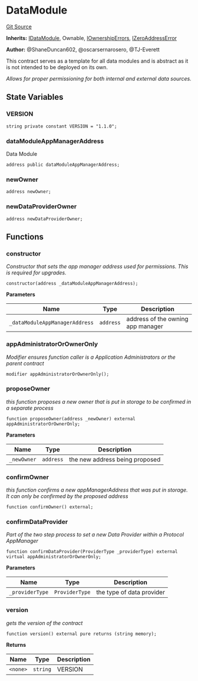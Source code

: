 # DataModule
[Git Source](https://github.com/thrackle-io/tron/blob/ee06788a23623ed28309de5232eaff934d34a0fe/src/client/application/data/DataModule.sol)

**Inherits:**
[IDataModule](/src/client/application/data/IDataModule.sol/interface.IDataModule.md), Ownable, [IOwnershipErrors](/src/common/IErrors.sol/interface.IOwnershipErrors.md), [IZeroAddressError](/src/common/IErrors.sol/interface.IZeroAddressError.md)

**Author:**
@ShaneDuncan602, @oscarsernarosero, @TJ-Everett

This contract serves as a template for all data modules and is abstract as it is not intended to be deployed on its own.

*Allows for proper permissioning for both internal and external data sources.*


## State Variables
### VERSION

```solidity
string private constant VERSION = "1.1.0";
```


### dataModuleAppManagerAddress
Data Module


```solidity
address public dataModuleAppManagerAddress;
```


### newOwner

```solidity
address newOwner;
```


### newDataProviderOwner

```solidity
address newDataProviderOwner;
```


## Functions
### constructor

*Constructor that sets the app manager address used for permissions. This is required for upgrades.*


```solidity
constructor(address _dataModuleAppManagerAddress);
```
**Parameters**

|Name|Type|Description|
|----|----|-----------|
|`_dataModuleAppManagerAddress`|`address`|address of the owning app manager|


### appAdministratorOrOwnerOnly

*Modifier ensures function caller is a Application Administrators or the parent contract*


```solidity
modifier appAdministratorOrOwnerOnly();
```

### proposeOwner

*this function proposes a new owner that is put in storage to be confirmed in a separate process*


```solidity
function proposeOwner(address _newOwner) external appAdministratorOrOwnerOnly;
```
**Parameters**

|Name|Type|Description|
|----|----|-----------|
|`_newOwner`|`address`|the new address being proposed|


### confirmOwner

*this function confirms a new appManagerAddress that was put in storage. It can only be confirmed by the proposed address*


```solidity
function confirmOwner() external;
```

### confirmDataProvider

*Part of the two step process to set a new Data Provider within a Protocol AppManager*


```solidity
function confirmDataProvider(ProviderType _providerType) external virtual appAdministratorOrOwnerOnly;
```
**Parameters**

|Name|Type|Description|
|----|----|-----------|
|`_providerType`|`ProviderType`|the type of data provider|


### version

*gets the version of the contract*


```solidity
function version() external pure returns (string memory);
```
**Returns**

|Name|Type|Description|
|----|----|-----------|
|`<none>`|`string`|VERSION|


